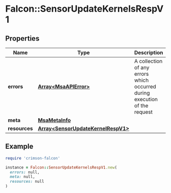 # Falcon::SensorUpdateKernelsRespV1

## Properties

| Name | Type | Description | Notes |
| ---- | ---- | ----------- | ----- |
| **errors** | [**Array&lt;MsaAPIError&gt;**](MsaAPIError.md) | A collection of any errors which occurred during execution of the request |  |
| **meta** | [**MsaMetaInfo**](MsaMetaInfo.md) |  |  |
| **resources** | [**Array&lt;SensorUpdateKernelRespV1&gt;**](SensorUpdateKernelRespV1.md) |  |  |

## Example

```ruby
require 'crimson-falcon'

instance = Falcon::SensorUpdateKernelsRespV1.new(
  errors: null,
  meta: null,
  resources: null
)
```

